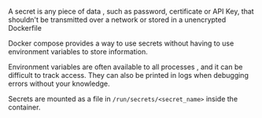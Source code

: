 

A secret is any piece of data , such as password, certificate or API Key, that shouldn't be transmitted over a network or stored in a unencrypted Dockerfile 

Docker compose provides a way to use secrets without having to use environment variables to store information. 

Environment variables are often available to all processes , and it can be difficult to track access. They can also be printed in logs when debugging errors without your knowledge. 


Secrets are mounted as a file in `/run/secrets/<secret_name>` inside the container.


